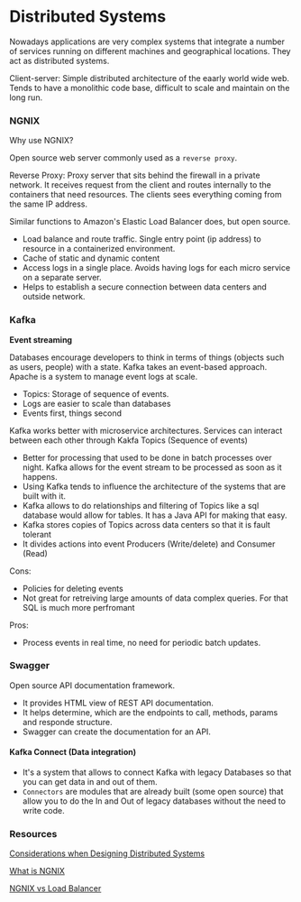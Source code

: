 # Distributed Systems

Nowadays applications are very complex systems that integrate a number of services running on different machines and geographical locations. They act as distributed systems.

Client-server: Simple distributed architecture of the eaarly world wide web. Tends to have a monolithic code base, difficult to scale and maintain on the long run.

### NGNIX

Why use NGNIX?

Open source web server commonly used as a `reverse proxy`. 

Reverse Proxy: Proxy server that sits behind the firewall in a private network. It receives request from the client and routes internally to the containers that need resources. The clients sees everything coming from the same IP address.

Similar functions to Amazon's Elastic Load Balancer does, but open source.

- Load balance and route traffic. Single entry point (ip address) to resource in a containerized environment. 
- Cache of static and dynamic content
- Access logs in a single place. Avoids having logs for each micro service on a separate server.
- Helps to establish a secure connection between data centers and outside network.

### Kafka

**Event streaming**

Databases encourage developers to think in terms of things (objects such as users, people) with a state. Kafka takes an event-based approach.
Apache is a system to manage event logs at scale.

- Topics: Storage of sequence of events.
- Logs are easier to scale than databases
- Events first, things second

Kafka works better with microservice architectures. Services can interact between each other through Kakfa Topics (Sequence of events)
- Better for processing that used to be done in batch processes over night. Kafka allows for the event stream to be processed as soon as it happens.
- Using Kafka tends to influence the architecture of the systems that are built with it.
- Kafka allows to do relationships and filtering of Topics like a sql database would allow for tables. It has a Java API for making that easy.
- Kafka stores copies of Topics across data centers so that it is fault tolerant
- It divides actions into event Producers (Write/delete) and Consumer (Read)

Cons:
- Policies for deleting events
- Not great for retreiving large amounts of data complex queries. For that SQL is much more perfromant

Pros:
- Process events in real time, no need for periodic batch updates.

### Swagger
Open source API documentation framework.

- It provides HTML view of REST API documentation.
- It helps determine, which are the endpoints to call, methods, params and responde structure.
- Swagger can create the documentation for an API.

#### Kafka Connect (Data integration)
- It's a system that allows to connect Kafka with legacy Databases so that you can get data in and out of them.
- `Connectors` are modules that are already built (some open source) that allow you to do the In and Out of legacy databases without the need to write code.

### Resources
[Considerations when Designing Distributed Systems](https://www.suse.com/c/rancher_blog/considerations-when-designing-distributed-systems/)

[What is NGNIX](https://medium.com/devopscurry/what-is-nginx-understanding-the-basics-of-nginx-in-2021-f8ee0f3d3d54)

[NGNIX vs Load Balancer](https://www.sumologic.com/blog/aws-elb-vs-nginx-load-balancer/)